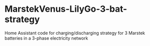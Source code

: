 # MarstekVenus-LilyGo-3-bat-strategy
Home Assistant code for charging/discharging strategy for 3 Marstek batteries in a 3-phase electricity network
